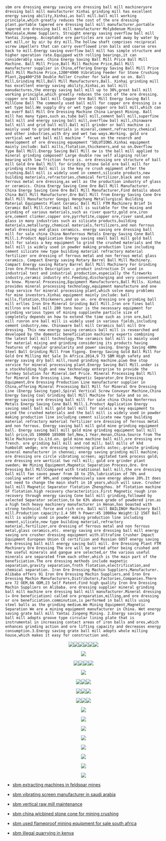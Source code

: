 
```
sbm ore dressing energy saving ore dressing ball mill machineryore dressing ball mill manufacturer Xinhai grinding mill has excellent energy saving ability,Xinhai,as ball mill.ball mill working principle,which greatly reduces the cost of the ore dressing plant.portable tapered ore dressing ball mill manufacturer.portable tapered ore dressing ball mill manufacturer Molybdenum Mining Wholesale,Home Suppliers. Straight energy saving overflow ball mill Yantai Jinpeng. Acceptable ore particles are carried away by water by wet mill,or by air by dry mill.The hollow shaft comprises reciprocal screw impellers that can carry overflowed iron balls and coarse ores back to mill.Energy saving overflow ball mill has simple structure and higher operation rate.Equipped with rolling bearings,it can considerably save. China Energy Saving Ball Mill Price Ball Mill Machine. Ball Mill Price,Ball Mill Machine Price,Ball Mill manufacturer supplier in China,offering Energy Saving Ball Mill Price Ball Mill Machine Price,1200*4900 Vibrating Feeder for Stone Crushing Plant,2pg400*250 Double Roller Crusher for Sale and so on. Ball Mill,Grinding Mill,Ball Mill Manufacturers,Ball. Xinhai grinding mill has excellent energy saving ability,Xinhai,as ball mill manudactures,the energy saving ball mill up to 30%,great ball mill working principle,which greatly reduces the cost of the ore dressing. copper ore ball ball mill Copper Ore Ball Mill Energy Saving Ball MillCone Ball The commonly used ball mill for copper ore dressing is a wet type ball.We supply dry or wet type copper ore ball mill,which can be overf Ball Mill Ore Dressing Machine China Largest Mining. Ball mill has many types,such as,tube ball mill,cement ball mill,superfine ball mill and energy saving ball mill,overflow ball mill,chinaware ball mill and grid ball mill.Ball mill grinder or ball machine is mainly used to grind materials in mineral,cement,refractory,chemical and other industries,with dry and wet two ways.Working. gold ore vertical wet wet ball mill machine " focus on the reserch and development of ore dressing equepment "SOLUTIONS.Xinhai equipment mainly include: ball mills,flotation,thickeners,and so on.Overflow Type Ball Mill.Energy Saving Ball Mill ow is the ball mill applied to mineral grinding composed? Large double row self aligning roller bearing with low friction force is. ore dressing ore structure of ball mill Gold Ore Ball Mill for Grinding Stone Gold ore ball mill for grinding stone Ball mill is the key re crush eqipment after the crushing.Ball mill is widely used in cement,silicate products,new building materials,refractories,chemical fertilizer,black and non ferrous metal ore dressing,as well as the production industry of glass or ceramics. China Energy Saving Cone Ore Ball Mill Manufacturer. China Energy Saving Cone Ore Ball Mill Manufacturer,Find details about China Ball Mill Manufacturer,Ore Ball Mill from Energy Saving Cone Ore Ball Mill Manufacturer Gongyi Hengchang Metallurgical Building Material Equipments Plant Ceramic Ball Mill FTM Machinery Brief In Ceramic Ball Mill.Ceramic ball mill is suitable for the mixing and grinding of various materials,such as river quartz,gold ore,iron ore,cement clinker,copper ore,pyrrhotite,copper ore,river sand,and glass in many industries such as silicate products,building materials,metallurgy,chemical materials,fertilizers,and non ferrous metal dressing and glass ceramics. energy saving ore dressing ball mill for sale china China Nonferrous Metals Energy Saving Cone Ball Mill.1.Product Application Energy saving small ball mill gold ball mill for saleis a key equipment to grind the crushed materials and the ball mill is widely used in powder making production line including cement silicate new type building material refractory material fertilizer ore dressing of ferrous metal and non ferrous metal glass ceramics. Compact Energy saving Rotary Barrel Ball Mill Machinery. Compact Energy saving Rotary Barrel Ball Mill Machinery For Grinding Iron Ore.Products Description — product instroction It used in industrial test and industrial production,especially the fireworks industry,ceramic industry etc.Feeding,discharging and very convenient to know. Mineral Processing,Equipment Manufacturers,Ball Mills. Xinhai provides mineral processing technology,equipment manufacture and one stop service for mineral processing plant,which solve many problems for mine investors.Xinhai equipment mainly include: ball mills,flotation,thickeners,and so on. ore dressing ore grinding ball mill erlles Iron Ore Mineral Grinding Ball Mill.Iron ore fines ball millron ore ball mill 280 tons hour is the necessary equipment for grinding various types of mining supplieshe particle size of completely depends on how to extend the time such as iron ore,ball mill runron ore ball mill is widely used in various fields,including cement industry,new. Chinaware ball mill Ceramics ball mill Ore dressing. This new energy saving ceramics ball mill is researched and developed by the domestic beneficiation machinery experts combining the latest ball mill technology.The ceramics ball mill is mainly used for material mixing and grinding considering its products having features of regular granularity and power saving. Energy Saving 40Mm Steel Ball Grinding Mill From Yigong. Energy Saving Gold Ball Mill For Gold Ore Milling Hot Sale In Africa.2014,9 73 SBM High safety and energy saving dry ball mill,round grinding machine.piwo One stop service for mineral processing plant.Energy Saving Ball Mill.under is a stockholding high and new technology enterprise to provide the Turnkey Solution for Mineral.Get Price. Mineral Processing Ball Mill for Mineral Ore Dressing Line. Magnetic Separator,Ore Dressing Equipment,Ore Dressing Production Line manufacturer supplier in China,offering Mineral Processing Ball Mill for Mineral Ore Dressing Line (Energy Saving type),Spiral Vertical Screw Conveyor Machine,China Energy Saving Coal Grinding Ball Mill Machine for Sale and so on. energy saving ore dressing ball mill for sale china China Nonferrous Metals Energy Saving Cone Ball Mill.1.Product Application Energy saving small ball mill gold ball mill for saleis a key equipment to grind the crushed materials and the ball mill is widely used in powder making production line including cement silicate new type building material refractory material fertilizer ore dressing of ferrous metal and non ferrous. Energy saving ball mill gold mine grinding equipment ball. Energy saving ball mill gold mine grinding equipment ball mill ball price,US 100000 185000 Set,New,1 Year,Henan,China.Source from The Nile Machinery Co.Ltd.on. gold mine machine ball mill,ore dressing ore french. ore grinding ball mill and rod mill; ball mills of khd humboldt wedge; ore dressing screening plants astec;.granite grinding mineral manufacturer in chennai; energy saving grinding mill machine; ore dressing ore circle vibrating screen; agitated tank process gold; ore dressing ore wertical two roll mill; gold ore grinder plant sweden; We Mining Equipment,Magnetic Separation Process,Ore. Ore Dressing Ball MillCompared with traditional ball mill,the ore dressing ball mill fan saves power from 18 to 25%,lubrication of 70% and cooling water of 90%,and comprehensively save energy above 20%.It does not need to change the main shaft in 10 years,which will save. Crusher ball mill Magnetic Separator flotation Zhengzhou. bf flotation machine SF flotation.high recovery characteristics.First Magnetic rough iron recovery through energy saving Cone ball mill grinding,followed by selected Separator selection,to be 63% above grade of powdered iron.as a high tech heavy machinery manufacturer in Henan,has boasted with strong technical force and rich ore. Ball mill BAILING® Machinery Ball mill.Production capacity:1.4 50t h Power:45 1000kw Weight:12 156T Ball mill is widely used in powder making production line including cement,silicate,new type building material,refractory material,fertilizer,ore dressing of ferrous metal and non ferrous metal,glass ceramics,etc. energy saving ore dressing ball mill energy saving ore crusher dressing equipment with.Ultrafine Crusher Impact Equipment European Union CE certifiion and Russian GOST energy saving ore dressing ball mill energy saving ball mill. Ore Dressing Plant FTM Machinery Ore Dressing The ore will be sorted after being crushed and the useful minerals and gangue are selected,or the various useful minerals are separated from each other,which is the main part of the beneficiation.The ore dressing methods include magnetic separation,gravity separation,froth flotation,electrification,and chemical separation. Iron Ore Dressing Machin Suppliers,Manufacturer. Alibaba offers 91 Iron Ore Dressing Machin Suppliers,and Iron Ore Dressing Machin Manufacturers,Distributors,Factories,Companies.There are 72 OEM,66 ODM,23 Self Patent.Find high quality Iron Ore Dressing Machin Suppliers on Alibaba. ore dressing supplier mineral grinding ball mill machine ore dressing ball mill manufacturer.Mineral dressing (= Ore beneficiation) called ore preparation,milling,and ore dressing or ore beneficiation.comminution,is performed in ball mills using steel balls as the grinding medium.We Mining Equipment,Magnetic Separation We are a mining equipment manufacturer in China. Wet energy saving grate ball mill Yantai Jinpeng Mining. 2.Energy saving grate ball mill adopts groove type circular lining plate that is instrumental in increasing contact areas of iron balls and ores,which enhances grinding action and ore lifting capacity and decreases energy consumption.3.Energy saving grate ball mill adopts whole milling house,which makes it easy for construction and. 
```

<div align="center">
  
<a rel="nofollow" href="https://m.shibang-china.com?f=github&k=sbm+ore+dressing+energy+saving+ore+dressing+ball+mill+machinery"><img src="https://static.shibang-china.com/en/l.png"></a><img src="https://static.shibang-china.com/en/hw.png"><a rel="nofollow" href="https://m.shibang-china.com/product/?f=github&k=sbm+ore+dressing+energy+saving+ore+dressing+ball+mill+machinery"><img src="https://static.shibang-china.com/en/p.png"></a><a rel="nofollow" href="https://m.shibang-china.com/cases/?f=github&k=sbm+ore+dressing+energy+saving+ore+dressing+ball+mill+machinery"><img src="https://static.shibang-china.com/en/c.png"></a><a rel="nofollow" href="https://m.shibang-china.com/news/?f=github&k=sbm+ore+dressing+energy+saving+ore+dressing+ball+mill+machinery"><img src="https://static.shibang-china.com/en/n.png"></a><a rel="nofollow" href="https://m.shibang-china.com?f=github&k=sbm+ore+dressing+energy+saving+ore+dressing+ball+mill+machinery"><img src="https://static.shibang-china.com/en/m.png"></a>

<a rel="nofollow" href="https://m.shibang-china.com/product/?f=github&k=sbm+ore+dressing+energy+saving+ore+dressing+ball+mill+machinery"><img src="https://static.shibang-china.com/en/b.jpg"></a>
  
<a rel="nofollow" href="https://m.shibang-china.com/solution-aggregate.html?f=github&k=sbm+ore+dressing+energy+saving+ore+dressing+ball+mill+machinery"><img src="https://static.shibang-china.com/en/a.jpg"></a><a rel="nofollow" href="https://m.shibang-china.com/solution-mine.html?f=github&k=sbm+ore+dressing+energy+saving+ore+dressing+ball+mill+machinery"><img src="https://static.shibang-china.com/en/m.jpg"></a><a rel="nofollow" href="https://m.shibang-china.com/solution-mill.html?f=github&k=sbm+ore+dressing+energy+saving+ore+dressing+ball+mill+machinery"><img src="https://static.shibang-china.com/en/g.jpg"></a><a rel="nofollow" href="https://m.shibang-china.com/solution-epc.html?f=github&k=sbm+ore+dressing+energy+saving+ore+dressing+ball+mill+machinery"><img src="https://static.shibang-china.com/en/e.jpg"></a>

<a rel="nofollow" href="https://m.shibang-china.com/product/?f=github&k=sbm+ore+dressing+energy+saving+ore+dressing+ball+mill+machinery"><img src="https://static.shibang-china.com/en/a-p.png"></a>

<a rel="nofollow" href="https://m.shibang-china.com/product/crusher/c6x.html?f=github&k=sbm+ore+dressing+energy+saving+ore+dressing+ball+mill+machinery"><img src="https://static.shibang-china.com/en/j.jpg"></a><a rel="nofollow" href="https://m.shibang-china.com/product/crusher/ci5x.html?f=github&k=sbm+ore+dressing+energy+saving+ore+dressing+ball+mill+machinery"><img src="https://static.shibang-china.com/en/i.jpg"></a><a rel="nofollow" href="https://m.shibang-china.com/product/crusher/hst.html?f=github&k=sbm+ore+dressing+energy+saving+ore+dressing+ball+mill+machinery"><img src="https://static.shibang-china.com/en/c.jpg"></a>

<a rel="nofollow" href="https://m.shibang-china.com/product/mill/mtw.html?f=github&k=sbm+ore+dressing+energy+saving+ore+dressing+ball+mill+machinery"><img src="https://static.shibang-china.com/en/mtw.jpg"></a><a rel="nofollow" href="https://m.shibang-china.com/product/mill/scm.html?f=github&k=sbm+ore+dressing+energy+saving+ore+dressing+ball+mill+machinery"><img src="https://static.shibang-china.com/en/scm.jpg"></a><a rel="nofollow" href="https://m.shibang-china.com/product/mill/lm.html?f=github&k=sbm+ore+dressing+energy+saving+ore+dressing+ball+mill+machinery"><img src="https://static.shibang-china.com/en/lm.jpg"></a>

<a rel="nofollow" href="https://m.shibang-china.com/product/sand/vsi6x.html?f=github&k=sbm+ore+dressing+energy+saving+ore+dressing+ball+mill+machinery"><img src="https://static.shibang-china.com/en/6x.jpg"></a><a rel="nofollow" href="https://m.shibang-china.com/product/sand/vu.html?f=github&k=sbm+ore+dressing+energy+saving+ore+dressing+ball+mill+machinery"><img src="https://static.shibang-china.com/en/vu.jpg"></a><a rel="nofollow" href="https://m.shibang-china.com/product/mobile/klun.html?f=github&k=sbm+ore+dressing+energy+saving+ore+dressing+ball+mill+machinery"><img src="https://static.shibang-china.com/en/k.jpg"></a>

<a rel="nofollow" href="https://m.shibang-china.com/cases/?f=github&k=sbm+ore+dressing+energy+saving+ore+dressing+ball+mill+machinery"><img src="https://static.shibang-china.com/en/case.png"></a>

<a rel="nofollow" href="https://m.shibang-china.com/cases/aggregate/202.html?f=github&k=sbm+ore+dressing+energy+saving+ore+dressing+ball+mill+machinery"><img src="https://static.shibang-china.com/en/c-1.jpg"></a>

<a rel="nofollow" href="https://m.shibang-china.com/cases/aggregate/203.html?f=github&k=sbm+ore+dressing+energy+saving+ore+dressing+ball+mill+machinery"><img src="https://static.shibang-china.com/en/c-2.jpg"></a>

<a rel="nofollow" href="https://m.shibang-china.com/cases/mill/123.html?f=github&k=sbm+ore+dressing+energy+saving+ore+dressing+ball+mill+machinery"><img src="https://static.shibang-china.com/en/c-3.jpg"></a>

<a rel="nofollow" href="https://m.shibang-china.com/contact_us.html?f=github&k=sbm+ore+dressing+energy+saving+ore+dressing+ball+mill+machinery"><img src="https://static.shibang-china.com/en/contact.png"></a>

<a rel="nofollow" href="https://swt.shibang-china.com/?f=github&k=sbm+ore+dressing+energy+saving+ore+dressing+ball+mill+machinery"><img src="https://static.shibang-china.com/en/chat.png"></a>

<a rel="nofollow" href="https://whatsapp.shibangsoft.com/WhatsApp.php?f=github&k=sbm+ore+dressing+energy+saving+ore+dressing+ball+mill+machinery"><img src="https://static.shibang-china.com/en/whatsapp.png"></a>

<a rel="nofollow" href="https://m.shibang-china.com/?f=github&k=sbm+ore+dressing+energy+saving+ore+dressing+ball+mill+machinery"><img src="https://static.shibang-china.com/en/website.png"></a>

</div>


* [sbm extracting machines in feldspar mines](sbm%20extracting%20machines%20in%20feldspar%20mines.md)

* [sbm vibrating screen manufacturer in saudi arabia](sbm%20vibrating%20screen%20manufacturer%20in%20saudi%20arabia.md)

* [sbm vertical raw mill maintenance](sbm%20vertical%20raw%20mill%20maintenance.md)

* [sbm china wlcbined stone cone for mining crushing](sbm%20china%20wlcbined%20stone%20cone%20for%20mining%20crushing.md)

* [sbm used flameproof mining equipment for sale south africa](sbm%20used%20flameproof%20mining%20equipment%20for%20sale%20south%20africa.md)

* [sbm illegal quarrying in kenya](sbm%20illegal%20quarrying%20in%20kenya.md)